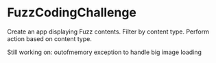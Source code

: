 # FuzzCodingChallenge

Create an app displaying Fuzz contents.
Filter by content type.
Perform action based on content type.

Still working on: outofmemory exception to handle big image loading
